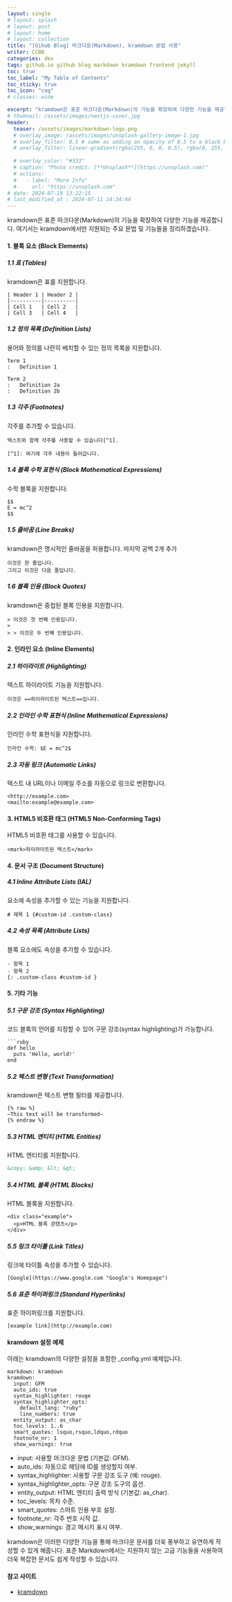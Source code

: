 ```yaml
---
layout: single
# layout: splash
# layout: post
# layout: home
# layout: collection
title: "[Gihub Blog] 마크다운(Markdown), kramdown 문법 사용"
writer: CCBB
categories: dev 
tags: github.io github blog markdown kramdown frontend jekyll
toc: true
toc_label: "My Table of Contents"
toc_sticky: true
toc_icon: "cog"
# classes: wide

excerpt: "kramdown은 표준 마크다운(Markdown)의 기능을 확장하여 다양한 기능을 제공합니다. 여기서는 kramdown에서만 지원되는 주요 문법 및 기능들을 정리하겠습니다"
# thumnail: /assets/images/nextjs-cover.jpg
header:
  teaser: /assets/images/markdown-logo.png
  # overlay_image: /assets/images/unsplash-gallery-image-1.jpg
  # overlay_filter: 0.5 # same as adding an opacity of 0.5 to a black background
  # overlay_filter: linear-gradient(rgba(255, 0, 0, 0.5), rgba(0, 255, 255, 0.5))
  
  # overlay_color: "#333"
  # caption: "Photo credit: [**Unsplash**](https://unsplash.com)"
  # actions:
  #   - label: "More Info"
  #     url: "https://unsplash.com"
# date: 2024-07-19 13:22:15
# last_modified_at : 2024-07-11 14:34:44
---
```


kramdown은 표준 마크다운(Markdown)의 기능을 확장하여 다양한 기능을 제공합니다. 여기서는 kramdown에서만 지원되는 주요 문법 및 기능들을 정리하겠습니다.

#### 1. 블록 요소 (Block Elements)
##### 1.1 표 (Tables)

kramdown은 표를 지원합니다.

```
| Header 1 | Header 2 |
|----------|----------|
| Cell 1   | Cell 2   |
| Cell 3   | Cell 4   |
```

##### 1.2 정의 목록 (Definition Lists)

용어와 정의를 나란히 배치할 수 있는 정의 목록을 지원합니다.

```
Term 1
:   Definition 1

Term 2
:   Definition 2a
:   Definition 2b
```

##### 1.3 각주 (Footnotes)

각주를 추가할 수 있습니다.

```
텍스트와 함께 각주를 사용할 수 있습니다[^1].

[^1]: 여기에 각주 내용이 들어갑니다.
```

##### 1.4 블록 수학 표현식 (Block Mathematical Expressions)

수학 블록을 지원합니다.

```
$$
E = mc^2
$$
```

##### 1.5 줄바꿈 (Line Breaks)

kramdown은 명시적인 줄바꿈을 허용합니다. 마지막 공백 2개 추가

```
이것은 한 줄입니다.
그리고 이것은 다음 줄입니다.
```

##### 1.6 블록 인용 (Block Quotes)

kramdown은 중첩된 블록 인용을 지원합니다.

```
> 이것은 첫 번째 인용입니다.
> 
> > 이것은 두 번째 인용입니다.
```

#### 2. 인라인 요소 (Inline Elements)
##### 2.1 하이라이트 (Highlighting)

텍스트 하이라이트 기능을 지원합니다.

```
이것은 ==하이라이트된 텍스트==입니다.
```

##### 2.2 인라인 수학 표현식 (Inline Mathematical Expressions)

인라인 수학 표현식을 지원합니다.

```
인라인 수학: $E = mc^2$
```

##### 2.3 자동 링크 (Automatic Links)

텍스트 내 URL이나 이메일 주소를 자동으로 링크로 변환합니다.

```
<http://example.com>
<mailto:example@example.com>
```

#### 3. HTML5 비호환 태그 (HTML5 Non-Conforming Tags)
HTML5 비호환 태그를 사용할 수 있습니다.

```
<mark>하이라이트된 텍스트</mark>
```

#### 4. 문서 구조 (Document Structure)
##### 4.1 Inline Attribute Lists (IAL)

요소에 속성을 추가할 수 있는 기능을 지원합니다.

```
# 제목 1 {#custom-id .custom-class}
```

##### 4.2 속성 목록 (Attribute Lists)

블록 요소에도 속성을 추가할 수 있습니다.

```
- 항목 1
- 항목 2
{: .custom-class #custom-id }
```

#### 5. 기타 기능
##### 5.1 구문 강조 (Syntax Highlighting)

코드 블록의 언어를 지정할 수 있어 구문 강조(syntax highlighting)가 가능합니다.

```
```ruby
def hello
  puts 'Hello, world!'
end
```

##### 5.2 텍스트 변형 (Text Transformation)

kramdown은 텍스트 변형 필터를 제공합니다.

```
{% raw %}
~This text will be transformed~
{% endraw %}
```

##### 5.3 HTML 엔티티 (HTML Entities)

HTML 엔티티를 지원합니다.

``` html
&copy; &amp; &lt; &gt;
```

##### 5.4 HTML 블록 (HTML Blocks)

HTML 블록을 지원합니다.

```
<div class="example">
  <p>HTML 블록 콘텐츠</p>
</div>
```

##### 5.5 링크 타이틀 (Link Titles)

링크에 타이틀 속성을 추가할 수 있습니다.

```
[Google](https://www.google.com "Google's Homepage")
```

##### 5.6 표준 하이퍼링크 (Standard Hyperlinks)

표준 하이퍼링크를 지원합니다.

```
[example link](http://example.com)
```

#### kramdown 설정 예제
아래는 kramdown의 다양한 설정을 포함한 _config.yml 예제입니다.

```
markdown: kramdown
kramdown:
  input: GFM
  auto_ids: true
  syntax_highlighter: rouge
  syntax_highlighter_opts:
    default_lang: "ruby"
    line_numbers: true
  entity_output: as_char
  toc_levels: 1..6
  smart_quotes: lsquo,rsquo,ldquo,rdquo
  footnote_nr: 1
  show_warnings: true
```  

* input: 사용할 마크다운 문법 (기본값: GFM).
* auto_ids: 자동으로 헤딩에 ID를 생성할지 여부.
* syntax_highlighter: 사용할 구문 강조 도구 (예: rouge).
* syntax_highlighter_opts: 구문 강조 도구의 옵션.
* entity_output: HTML 엔티티 출력 방식 (기본값: as_char).
* toc_levels: 목차 수준.
* smart_quotes: 스마트 인용 부호 설정.
* footnote_nr: 각주 번호 시작 값.
* show_warnings: 경고 메시지 표시 여부.

kramdown은 이러한 다양한 기능을 통해 마크다운 문서를 더욱 풍부하고 유연하게 작성할 수 있게 해줍니다. 표준 Markdown에서는 지원하지 않는 고급 기능들을 사용하여 더욱 복잡한 문서도 쉽게 작성할 수 있습니다.

#### 참고 사이트
* [kramdown](https://kramdown.gettalong.org)
